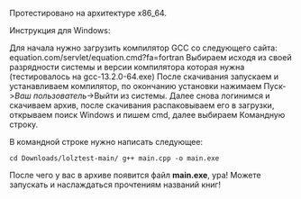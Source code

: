 Протестировано на архитектуре x86_64.

Инструкция для Windows:

Для начала нужно загрузить компилятор GCC со следующего сайта: equation.com/servlet/equation.cmd?fa=fortran
Выбираем исходя из своей разрядности системы и версии компилятора которая нужна (тестировалось на gcc-13.2.0-64.exe)
После скачивания запускаем и устанавливаем компилятор, по окончанию установки нажимаем Пуск->*Ваш пользователь*->Выйти из системы.
Далее снова логинимся и скачиваем архив, после скачивания распаковываем его в загрузки, открываем поиск Windows и пишем cmd, далее выбираем Командную строку.

В командной строке нужно написать следующее:

`cd Downloads/lolztest-main/
g++ main.cpp -o main.exe`

После чего у вас в архиве появится файл **main.exe**, ура!
Можете запускать и наслаждаться прочтениям названий книг!
